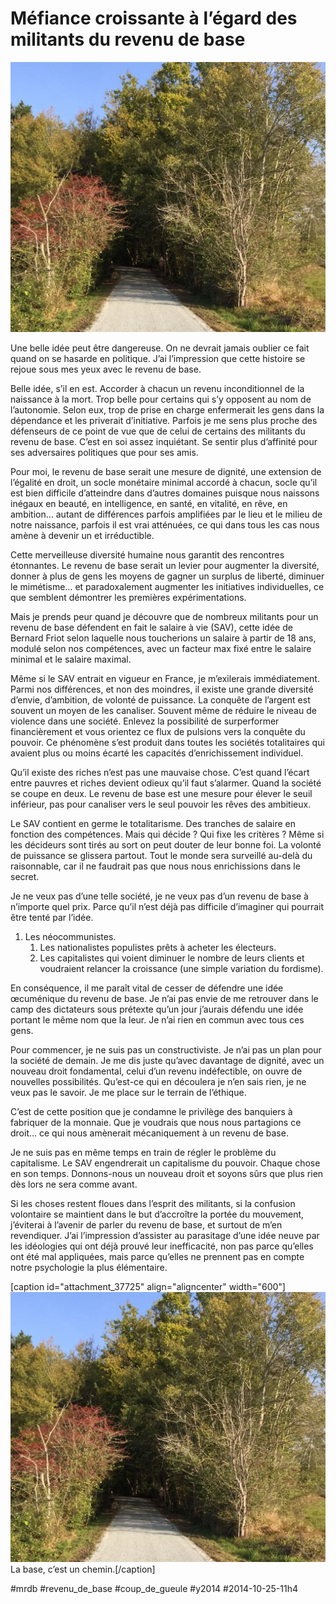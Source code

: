 # Méfiance croissante à l’égard des militants du revenu de base

![](_i/base.webp)

Une belle idée peut être dangereuse. On ne devrait jamais oublier ce fait quand on se hasarde en politique. J’ai l’impression que cette histoire se rejoue sous mes yeux avec le revenu de base.

Belle idée, s’il en est. Accorder à chacun un revenu inconditionnel de la naissance à la mort. Trop belle pour certains qui s’y opposent au nom de l’autonomie. Selon eux, trop de prise en charge enfermerait les gens dans la dépendance et les priverait d’initiative. Parfois je me sens plus proche des défenseurs de ce point de vue que de celui de certains des militants du revenu de base. C’est en soi assez inquiétant. Se sentir plus d’affinité pour ses adversaires politiques que pour ses amis.

Pour moi, le revenu de base serait une mesure de dignité, une extension de l’égalité en droit, un socle monétaire minimal accordé à chacun, socle qu’il est bien difficile d’atteindre dans d’autres domaines puisque nous naissons inégaux en beauté, en intelligence, en santé, en vitalité, en rêve, en ambition… autant de différences parfois amplifiées par le lieu et le milieu de notre naissance, parfois il est vrai atténuées, ce qui dans tous les cas nous amène à devenir un et irréductible.

Cette merveilleuse diversité humaine nous garantit des rencontres étonnantes. Le revenu de base serait un levier pour augmenter la diversité, donner à plus de gens les moyens de gagner un surplus de liberté, diminuer le mimétisme… et paradoxalement augmenter les initiatives individuelles, ce que semblent démontrer les premières expérimentations.

Mais je prends peur quand je découvre que de nombreux militants pour un revenu de base défendent en fait le salaire à vie (SAV), cette idée de Bernard Friot selon laquelle nous toucherions un salaire à partir de 18 ans, modulé selon nos compétences, avec un facteur max fixé entre le salaire minimal et le salaire maximal.

Même si le SAV entrait en vigueur en France, je m’exilerais immédiatement. Parmi nos différences, et non des moindres, il existe une grande diversité d’envie, d’ambition, de volonté de puissance. La conquête de l’argent est souvent un moyen de les canaliser. Souvent même de réduire le niveau de violence dans une société. Enlevez la possibilité de surperformer financièrement et vous orientez ce flux de pulsions vers la conquête du pouvoir. Ce phénomène s’est produit dans toutes les sociétés totalitaires qui avaient plus ou moins écarté les capacités d’enrichissement individuel.

Qu’il existe des riches n’est pas une mauvaise chose. C’est quand l’écart entre pauvres et riches devient odieux qu’il faut s’alarmer. Quand la société se coupe en deux. Le revenu de base est une mesure pour élever le seuil inférieur, pas pour canaliser vers le seul pouvoir les rêves des ambitieux.

Le SAV contient en germe le totalitarisme. Des tranches de salaire en fonction des compétences. Mais qui décide ? Qui fixe les critères ? Même si les décideurs sont tirés au sort on peut douter de leur bonne foi. La volonté de puissance se glissera partout. Tout le monde sera surveillé au-delà du raisonnable, car il ne faudrait pas que nous nous enrichissions dans le secret.

Je ne veux pas d’une telle société, je ne veux pas d’un revenu de base à n’importe quel prix. Parce qu’il n’est déjà pas difficile d’imaginer qui pourrait être tenté par l’idée.

1. Les néocommunistes.
	1. Les nationalistes populistes prêts à acheter les électeurs.
	2. Les capitalistes qui voient diminuer le nombre de leurs clients et voudraient relancer la croissance (une simple variation du fordisme).

En conséquence, il me paraît vital de cesser de défendre une idée œcuménique du revenu de base. Je n’ai pas envie de me retrouver dans le camp des dictateurs sous prétexte qu’un jour j’aurais défendu une idée portant le même nom que la leur. Je n’ai rien en commun avec tous ces gens.

Pour commencer, je ne suis pas un constructiviste. Je n’ai pas un plan pour la société de demain. Je me dis juste qu’avec davantage de dignité, avec un nouveau droit fondamental, celui d’un revenu indéfectible, on ouvre de nouvelles possibilités. Qu’est-ce qui en découlera je n’en sais rien, je ne veux pas le savoir. Je me place sur le terrain de l’éthique.

C’est de cette position que je condamne le privilège des banquiers à fabriquer de la monnaie. Que je voudrais que nous nous partagions ce droit… ce qui nous amènerait mécaniquement à un revenu de base.

Je ne suis pas en même temps en train de régler le problème du capitalisme. Le SAV engendrerait un capitalisme du pouvoir. Chaque chose en son temps. Donnons-nous un nouveau droit et soyons sûrs que plus rien dès lors ne sera comme avant.

Si les choses restent floues dans l’esprit des militants, si la confusion volontaire se maintient dans le but d’accroître la portée du mouvement, j’éviterai à l’avenir de parler du revenu de base, et surtout de m’en revendiquer. J’ai l’impression d’assister au parasitage d’une idée neuve par les idéologies qui ont déjà prouvé leur inefficacité, non pas parce qu’elles ont été mal appliquées, mais parce qu’elles ne prennent pas en compte notre psychologie la plus élémentaire.

[caption id="attachment\_37725" align="aligncenter" width="600"]![La base, c’est un chemin.](_i/base.webp) La base, c’est un chemin.[/caption]



#mrdb #revenu_de_base #coup_de_gueule #y2014 #2014-10-25-11h4
